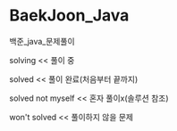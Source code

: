 # BaekJoon_Java
백준_java_문제풀이

solving           << 풀이 중

solved            << 풀이 완료(처음부터 끝까지)

solved not myself << 혼자 풀이x(솔루션 참조)

won't solved      << 풀이하지 않을 문제
